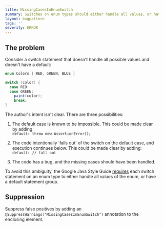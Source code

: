 ```yaml
---
title: MissingCasesInEnumSwitch
summary: Switches on enum types should either handle all values, or have a default case.
layout: bugpattern
tags: ''
severity: ERROR
---
```


<!--
*** AUTO-GENERATED, DO NOT MODIFY ***
To make changes, edit the @BugPattern annotation or the explanation in docs/bugpattern.
-->

## The problem
Consider a switch statement that doesn't handle all possible values and doesn't
have a default:

```java
enum Colors { RED, GREEN, BLUE }

switch (color) {
  case RED:
  case GREEN:
    paint(color);
    break;
}
```

The author's intent isn't clear. There are three possibilities:

1.  The default case is known to be impossible. This could be made clear by
    adding: \
    `default: throw new AssertionError();`

2.  The code intentionally 'falls out' of the switch on the default case, and
    execution continues below. This could be made clear by adding: \
    `default: // fall out`

3.  The code has a bug, and the missing cases should have been handled.

To avoid this ambiguity, the Google Java Style Guide [requires][style] each
switch statement on an enum type to either handle all values of the enum, or
have a default statement group.

[style]: https://google.github.io/styleguide/javaguide.html#s4.8.4.3-switch-default

## Suppression
Suppress false positives by adding an `@SuppressWarnings("MissingCasesInEnumSwitch")` annotation to the enclosing element.
